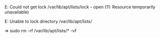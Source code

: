E: Could not get lock /var/lib/apt/lists/lock - open (11: Resource temporarily unavailable)

E: Unable to lock directory /var/lib/apt/lists/

=> sudo rm -rf /var/lib/apt/lists/* -vf 


